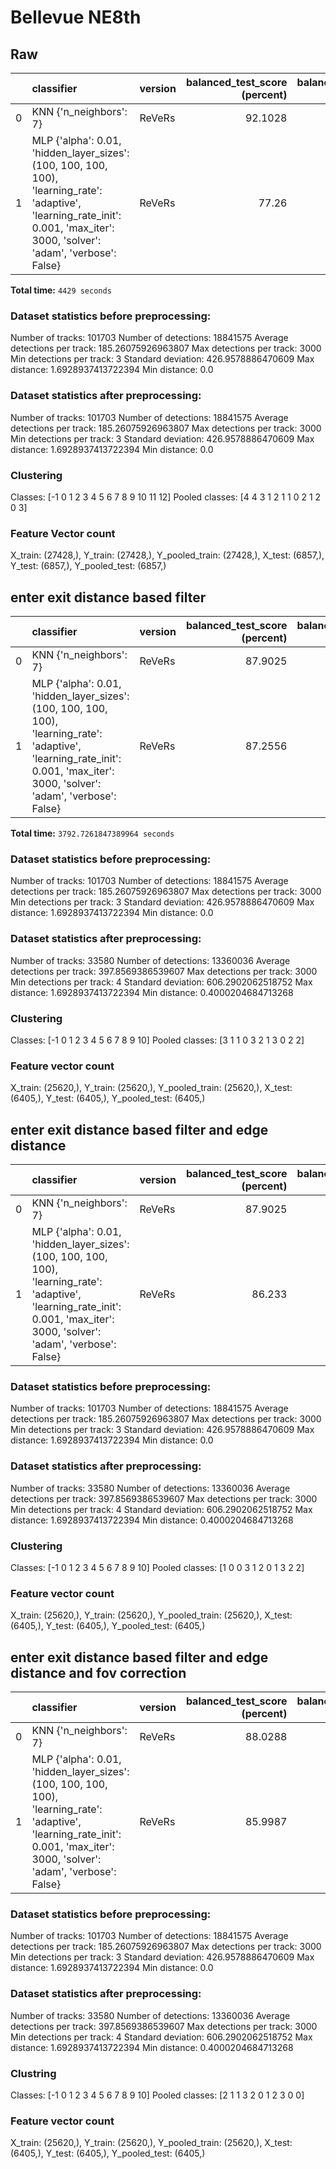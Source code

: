 # Bellevue NE8th

## Raw

|     | classifier                                                                                                                                                                      | version | balanced_test_score (percent) | balanced_pooled_test_score (percent) | time (s) |
| --: | :------------------------------------------------------------------------------------------------------------------------------------------------------------------------------ | :------ | ----------------------------: | -----------------------------------: | -------: |
|   0 | KNN {'n_neighbors': 7}                                                                                                                                                          | ReVeRs  |                       92.1028 |                              97.7455 |  3.05924 |
|   1 | MLP {'alpha': 0.01, 'hidden_layer_sizes': (100, 100, 100, 100), 'learning_rate': 'adaptive', 'learning_rate_init': 0.001, 'max_iter': 3000, 'solver': 'adam', 'verbose': False} | ReVeRs  |                         77.26 |                              95.2558 |  3376.91 |

**Total time:** `4429 seconds`

### Dataset statistics before preprocessing:

Number of tracks: 101703
Number of detections: 18841575
Average detections per track: 185.26075926963807
Max detections per track: 3000
Min detections per track: 3
Standard deviation: 426.9578886470609
Max distance: 1.6928937413722394
Min distance: 0.0

### Dataset statistics after preprocessing:

Number of tracks: 101703
Number of detections: 18841575
Average detections per track: 185.26075926963807
Max detections per track: 3000
Min detections per track: 3
Standard deviation: 426.9578886470609
Max distance: 1.6928937413722394
Min distance: 0.0

### Clustering

Classes: [-1 0 1 2 3 4 5 6 7 8 9 10 11 12]
Pooled classes: [4 4 3 1 2 1 1 0 2 1 2 0 3]

### Feature Vector count

X_train: (27428,), Y_train: (27428,), Y_pooled_train: (27428,), X_test: (6857,), Y_test: (6857,), Y_pooled_test: (6857,)

## enter exit distance based filter

|     | classifier                                                                                                                                                                      | version | balanced_test_score (percent) | balanced_pooled_test_score (percent) | time (s) |
| --: | :------------------------------------------------------------------------------------------------------------------------------------------------------------------------------ | :------ | ----------------------------: | -----------------------------------: | -------: |
|   0 | KNN {'n_neighbors': 7}                                                                                                                                                          | ReVeRs  |                       87.9025 |                              96.4962 |  2.73953 |
|   1 | MLP {'alpha': 0.01, 'hidden_layer_sizes': (100, 100, 100, 100), 'learning_rate': 'adaptive', 'learning_rate_init': 0.001, 'max_iter': 3000, 'solver': 'adam', 'verbose': False} | ReVeRs  |                       87.2556 |                              96.9212 |  2884.03 |

**Total time:** `3792.7261847389964 seconds`

### Dataset statistics before preprocessing:

Number of tracks: 101703
Number of detections: 18841575
Average detections per track: 185.26075926963807
Max detections per track: 3000
Min detections per track: 3
Standard deviation: 426.9578886470609
Max distance: 1.6928937413722394
Min distance: 0.0

### Dataset statistics after preprocessing:

Number of tracks: 33580
Number of detections: 13360036
Average detections per track: 397.8569386539607
Max detections per track: 3000
Min detections per track: 4
Standard deviation: 606.2902062518752
Max distance: 1.6928937413722394
Min distance: 0.4000204684713268

### Clustering

Classes: [-1 0 1 2 3 4 5 6 7 8 9 10]
Pooled classes: [3 1 1 0 3 2 1 3 0 2 2]

### Feature vector count

X_train: (25620,), Y_train: (25620,), Y_pooled_train: (25620,), X_test: (6405,), Y_test: (6405,), Y_pooled_test: (6405,)

## enter exit distance based filter and edge distance

|     | classifier                                                                                                                                                                      | version | balanced_test_score (percent) | balanced_pooled_test_score (percent) | time (s) |
| --: | :------------------------------------------------------------------------------------------------------------------------------------------------------------------------------ | :------ | ----------------------------: | -----------------------------------: | -------: |
|   0 | KNN {'n_neighbors': 7}                                                                                                                                                          | ReVeRs  |                       87.9025 |                              96.4962 |   2.9439 |
|   1 | MLP {'alpha': 0.01, 'hidden_layer_sizes': (100, 100, 100, 100), 'learning_rate': 'adaptive', 'learning_rate_init': 0.001, 'max_iter': 3000, 'solver': 'adam', 'verbose': False} | ReVeRs  |                        86.233 |                              96.8141 |  3203.77 |

### Dataset statistics before preprocessing:

Number of tracks: 101703
Number of detections: 18841575
Average detections per track: 185.26075926963807
Max detections per track: 3000
Min detections per track: 3
Standard deviation: 426.9578886470609
Max distance: 1.6928937413722394
Min distance: 0.0

### Dataset statistics after preprocessing:

Number of tracks: 33580
Number of detections: 13360036
Average detections per track: 397.8569386539607
Max detections per track: 3000
Min detections per track: 4
Standard deviation: 606.2902062518752
Max distance: 1.6928937413722394
Min distance: 0.4000204684713268

### Clustering

Classes: [-1 0 1 2 3 4 5 6 7 8 9 10]
Pooled classes: [1 0 0 3 1 2 0 1 3 2 2]

### Feature vector count

X_train: (25620,), Y_train: (25620,), Y_pooled_train: (25620,), X_test: (6405,), Y_test: (6405,), Y_pooled_test: (6405,)

## enter exit distance based filter and edge distance and fov correction

|     | classifier                                                                                                                                                                      | version | balanced_test_score (percent) | balanced_pooled_test_score (percent) | time (s) |
| --: | :------------------------------------------------------------------------------------------------------------------------------------------------------------------------------ | :------ | ----------------------------: | -----------------------------------: | -------: |
|   0 | KNN {'n_neighbors': 7}                                                                                                                                                          | ReVeRs  |                       88.0288 |                              96.5508 |  3.59061 |
|   1 | MLP {'alpha': 0.01, 'hidden_layer_sizes': (100, 100, 100, 100), 'learning_rate': 'adaptive', 'learning_rate_init': 0.001, 'max_iter': 3000, 'solver': 'adam', 'verbose': False} | ReVeRs  |                       85.9987 |                              96.6011 |  1965.89 |

### Dataset statistics before preprocessing:

Number of tracks: 101703
Number of detections: 18841575
Average detections per track: 185.26075926963807
Max detections per track: 3000
Min detections per track: 3
Standard deviation: 426.9578886470609
Max distance: 1.6928937413722394
Min distance: 0.0

### Dataset statistics after preprocessing:

Number of tracks: 33580
Number of detections: 13360036
Average detections per track: 397.8569386539607
Max detections per track: 3000
Min detections per track: 4
Standard deviation: 606.2902062518752
Max distance: 1.6928937413722394
Min distance: 0.4000204684713268

### Clustring

Classes: [-1 0 1 2 3 4 5 6 7 8 9 10]
Pooled classes: [2 1 1 3 2 0 1 2 3 0 0]

### Feature vector count

X_train: (25620,), Y_train: (25620,), Y_pooled_train: (25620,), X_test: (6405,), Y_test: (6405,), Y_pooled_test: (6405,)
